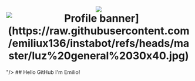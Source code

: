 <h1 align="center">
    <img src="<h1 align="center">
    <img src="[.github/banner1.png" alt="Profile banner](https://raw.githubusercontent.com/emiliux136/instabot/refs/heads/master/luz%20general%2030x40.jpg)"/>
</h1>"/>
</h1>
## Hello GitHub I'm Emilio!
